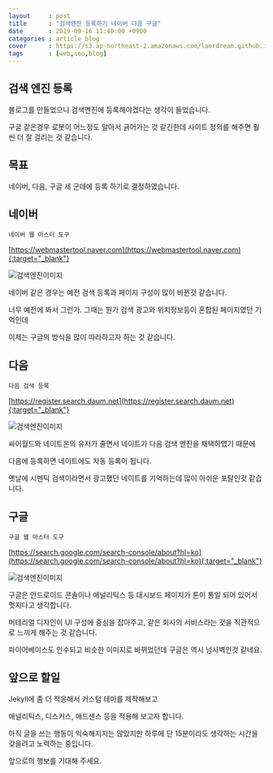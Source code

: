 ```yaml
---
layout     : post
title      : "검색엔진 등록하기 네이버 다음 구글"
date       : 2019-09-16 11:40:00 +0900
categories : article blog
cover      : https://s3.ap-northeast-2.amazonaws.com/laerdream.github.io/2019-09-16/20190916_search_engine_07.jpg
tags       : [web,seo,blog]
---
```



## 검색 엔진 등록

블로그를 만들었으니 검색엔진에 등록해야겠다는 생각이 들었습니다.

구글 같은경우 로봇이 어느정도 알아서 긁어가는 것 같긴한데 사이트 정의를 해주면 훨씬 더 잘 걸리는 것 같습니다.

## 목표

네이버, 다음, 구글 세 군데에 등록 하기로 결정하였습니다.

## 네이버
`네이버 웹 마스터 도구`

[https://webmastertool.naver.com](https://webmastertool.naver.com){:target="_blank"}

![검색엔진이미지](https://s3.ap-northeast-2.amazonaws.com/laerdream.github.io/2019-09-16/20190916_search_engine_00.jpg)

네이버 같은 경우는 예전 검색 등록과 페이지 구성이 많이 바뀐것 같습니다.

너무 예전에 봐서 그런가. 그때는 뭔가 검색 광고와 위치정보등이 혼합된 페이지였던 기억인데

이제는 구글의 방식을 많이 따라하고자 하는 것 같습니다.

## 다음
`다음 검색 등록`

[https://register.search.daum.net](https://register.search.daum.net){:target="_blank"}

![검색엔진이미지](https://s3.ap-northeast-2.amazonaws.com/laerdream.github.io/2019-09-16/20190916_search_engine_03.jpg)

싸이월드와 네이트온의 유저가 줄면서 네이트가 다음 검색 엔진을 채택하였기 때문에

다음에 등록하면 네이트에도 자동 등록이 됩니다.

옛날에 시멘틱 검색이라면서 광고했던 네이트를 기억하는데 많이 아쉬운 포탈인것 같습니다.

## 구글
`구글 웹 마스터 도구`

[https://search.google.com/search-console/about?hl=ko](https://search.google.com/search-console/about?hl=ko){:target="_blank"}

![검색엔진이미지](https://s3.ap-northeast-2.amazonaws.com/laerdream.github.io/2019-09-16/20190916_search_engine_07.jpg)

구글은 안드로이드 콘솔이나 애널리틱스 등 대시보드 페이지가 톤이 통일 되어 있어서 멋지다고 생각합니다.

머테리얼 디자인이 UI 구성에 중심을 잡아주고, 같은 회사의 서비스라는 것을 직관적으로 느끼게 해주는 것 같습니다.

파이어베이스도 인수되고 비슷한 이미지로 바뀌었던데 구글은 역시 넘사벽인것 같네요.

## 앞으로 할일

Jekyll에 좀 더 적응해서 커스텀 테마를 제작해보고

애널리틱스, 디스커스, 애드센스 등을 적용해 보고자 합니다.

아직 글을 쓰는 행동이 익숙해지지는 않았지만 하루에 단 15분이라도 생각하는 시간을 갖을려고 노력하는 중입니다.

앞으로의 행보를 기대해 주세요.